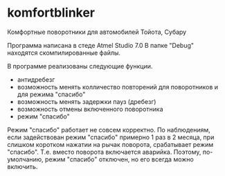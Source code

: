 # komfortblinker
Комфортные поворотники для автомобилей Тойота, Субару

Программа написана в стеде Atmel Studio 7.0
В папке "Debug" находятся скомпилированные файлы.

В программе реализованы следующие функции.

- антидребезг
- возможность менять колличество повторений для поворотников и для режима "спасибо"
- возможность менять задержки пауз (дребезг)
- возможность отмены включенного поворотника
- режим "спасибо"

Режим "спасибо" работает не совсем корректно. По наблюдениям, если задействован режим "спасибо" примерно 1 раз в 2 месяца, при слишком коротком нажатии на рычак поворота, срабатывает режим "спасибо". Т.е. вместо поворота включается аварийка.
Поэтому, по-умолчанию, режим "спасибо" отключен, но его всегда можно включить.
